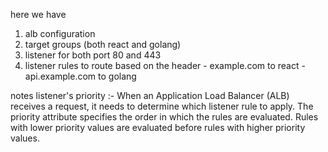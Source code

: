 here we have
1. alb configuration
2. target groups (both react and golang)
3. listener for both port 80 and 443
5. listener rules to route based on the header 
        - example.com to react
        - api.example.com to golang


notes
listener's priority :- When an Application Load Balancer (ALB) receives a request, it needs to determine which listener rule to apply. The priority attribute specifies the order in which the rules are evaluated. Rules with lower priority values are evaluated before rules with higher priority values.